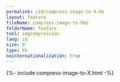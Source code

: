 ```yaml
---
permalink: /id/compress-image-to-9-kb
layout: feature
fileName: compress-image-to-9kb
folderName: feature
tool: imgcompression
lang: id
size: 9
type: kb
nointernationalization: true
---
```

{%- include compress-image-to-X.html -%}
      